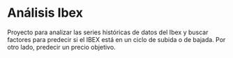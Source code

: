 # Análisis Ibex
Proyecto para analizar las series históricas de datos del Ibex y buscar factores para predecir si el IBEX está en un ciclo de subida o de bajada. Por otro lado, predecir un precio objetivo.

